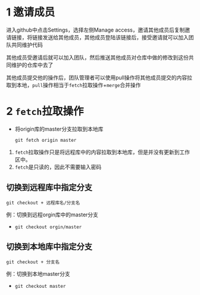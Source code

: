 # 1 邀请成员

进入github中点击Settings，选择左侧Manage access，邀请其他成员后复制邀请链接，将链接发送给其他成员，其他成员登陆该链接后，接受邀请就可以加入团队共同维护代码

其他成员受邀请后就可以加入团队，然后推送其他成员对仓库中做的修改到这份共同维护的仓库中去了

其他成员提交他的操作后，团队管理者可以使用pull操作将其他成员提交的内容拉取到本地，`pull`操作相当于`fetch`拉取操作+`merge`合并操作

# 2 `fetch`拉取操作

- 将origin库的master分支拉取到本地库

    `git fetch origin master`

1. `fetch`拉取操作只是将远程库中的内容拉取到本地库，但是并没有更新到工作区中。
2. `fetch`是只读的，因此不需要输入密码

## 切换到远程库中指定分支

`git checkout + 远程库名/分支名`

例：切换到远程orgin库中的master分支

- `git checkout orgin/master`

## 切换到本地库中指定分支

`git checkout + 分支名`

例：切换到本地master分支

- `git checkout master`



